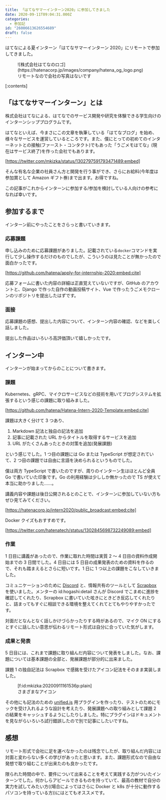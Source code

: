 ```yaml
---
title: 「はてなサマーインターン2020」に参加してきました
date: 2020-09-11T09:04:31.000Z
categories:
  - 参加記
id: "26006613626554689"
draft: false
---
```


はてなによる夏インターン「はてなサマーインターン 2020」にリモートで参加してきました。

<figure class="figure-image figure-image-fotolife" title="株式会社はてなのロゴ">
![株式会社はてなのロゴ](https://hatenacorp.jp/images/company/hatena_og_logo.png)
<figcaption>リモートなので会社の写真はないです</figcaption>
</figure>

<!-- more -->

[:contents]

## 「はてなサマーインターン」とは

株式会社はてなによる、はてなでのサービス開発や研究を体験できる学生向けのインターンシッププログラムです。

はてなといえば、今まさにこの文章を執筆している「はてなブログ」を始め、様々なサービスを運営しているところです。また、僕にとっての初めてのインターネットとの接触(ファースト・コンタクト)でもあった「うごメモはてな」(現在はサービス終了)を作った会社でもあります。

[https://twitter.com/mkizka/status/1302797591793471489:embed]

そんな有名な企業の社員さん方と開発を行う事ができ、さらにお給料(今年度は参加賞として Amazon ギフト券)まで出ます。お得ですね。

この記事がこれからインターンに参加する/参加を検討している人向けの参考になれば幸いです。

## 参加するまで

インターン前にやったことをさらっと書いていきます。

### 応募課題

申し込みのために応募課題がありました。記載されている`docker`コマンドを実行して少し操作するだけのものでしたが、こういうのは見たことが無かったので面白かったです。

[https://github.com/hatena/apply-for-internship-2020:embed:cite]

応募フォームに書いた内容の詳細は正直覚えていないですが、GitHub のアカウントと、Django で作った自作の動画投稿サイト、Vue で作ったうごメモクローンのリポジトリを提出したはずです。

### 面接

応募課題の感想、提出した内容について、インターン内容の確認、などを楽しく話しました。

提出した作品はいろいろ高評価頂いて嬉しかったです。

## インターン中

インターンが始まってからのことについて書きます。

### 課題

Kubernetes、gRPC、マイクロサービスなどの技術を用いてブログシステムを拡張するという感じの課題に取り組みました。

[https://github.com/hatena/Hatena-Intern-2020-Template:embed:cite]

課題は大きく分けて 3 つあり、

1. Markdown 記法と独自の記法を追加
2. 記事に記載された URL からタイトルを取得するサービスを追加
3. URL がたくさんあったときの対策を追加(発展課題)

という感じでした。1 つ目の課題には Go または TypeScript が想定されていて、2 つ目の課題では自由に言語を決められるというものでした。

僕は両方 TypeScript で書いたのですが、周りのインターン生はほとんど全員 Go で書いていた印象です。Go の利用経験は少ししか無かったので TS が使えて本当に助かりました……。

講義内容や課題は後日公開されるとのことで、インターンに参加していない方もぜひ見てみてください。

[https://hatenacorp.jp/intern2020/public_broadcast:embed:cite]

Docker クイズもおすすめです。

[https://twitter.com/hatenatech/status/1302845698732249089:embed]

### 作業

1 日目に講義があったので、作業に取れた時間は実質 2 ～ 4 日目の資料作成開始までの 3 日間でした。4 日目には 5 日目の成果発表のための資料を作るので、それも踏まえるとさらに短いです。1 日に 1 つ以上の課題をこなしていきました。

コミュニケーションのために [Discord](https://discord.com/) と、情報共有のツールとして [Scrapbox](https://scrapbox.io/) を使いました。メンターの id:hogashi:detail さんが Discord でこまめに進捗を確認してくれたり、Scrapbox に書いていた呟きにときどき反応してくれたりと、詰まってもすぐに相談できる環境を整えてくれてとてもやりやすかったです。

対面だとなんとなく話しかけづらかったりする時があるので、マイク ON にするとすぐに話したい意思が伝わるリモート形式は自分に合っていた気がします。

### 成果と発表

5 日目には、これまで課題に取り組んだ内容について発表をしました。なお、課題については基本課題の全部と、発展課題が部分的に出来ました。

課題 1 の独自記法は Scrapbox で感銘を受けたアイコン記法をそのまま実装しました。

<figure class="figure-image figure-image-fotolife" title="さまざまなアイコン">[f:id:mkizka:20200911161536p:plain]<figcaption>さまざまなアイコン</figcaption></figure>

その他にも記法のための [unified.js](https://unifiedjs.com/) 用プラグインを作ったり、テストのためにモックを受け入れるような設計を考えたり、発展課題への取り組みとして課題 2 の結果をキャッシュするようにしたりしました。特にプラグインはドキュメントを見ながらいろいろ試行錯誤したので別で記事にしたいですね。

## 感想

リモート形式で会社に足を運べなかったのは残念でしたが、取り組んだ内容には対面と変わらない多くの学びがあったと思います。また、課題形式なので自由な発想で取り組むことが出来たのも良かったです。

限られた時間の中で、要件について出来ることを考えて実践する力がついたインターンでした。何かしらアピールできるものを持っていて、最高の教材で自分の実力を試してみたい方((場合によってはさらに Docker と k8s が十分に動作するパソコンを持っている方))にはとてもオススメです。
